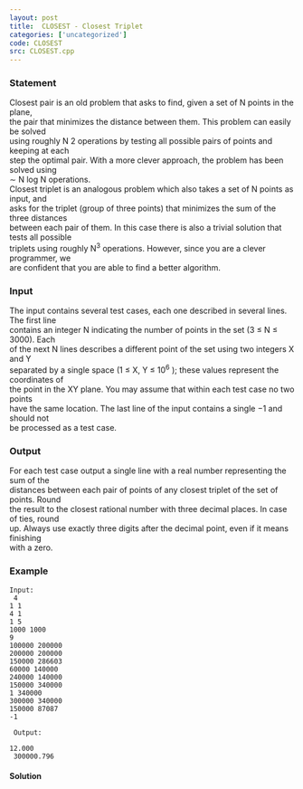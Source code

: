 ```yaml
---
layout: post
title:  CLOSEST - Closest Triplet
categories: ['uncategorized']
code: CLOSEST
src: CLOSEST.cpp
---
```


### **Statement**

Closest pair is an old problem that asks to find, given a set of N points in
the plane,  
the pair that minimizes the distance between them. This problem can easily be
solved  
using roughly N 2 operations by testing all possible pairs of points and
keeping at each  
step the optimal pair. With a more clever approach, the problem has been
solved using  
∼ N log N operations.  
Closest triplet is an analogous problem which also takes a set of N points as
input, and  
asks for the triplet (group of three points) that minimizes the sum of the
three distances  
between each pair of them. In this case there is also a trivial solution that
tests all possible  
triplets using roughly N<sup>3</sup> operations. However, since you are a
clever programmer, we  
are confident that you are able to find a better algorithm.

### Input

The input contains several test cases, each one described in several lines.
The first line  
contains an integer N indicating the number of points in the set (3 ≤ N ≤
3000). Each  
of the next N lines describes a different point of the set using two integers
X and Y  
separated by a single space (1 ≤ X, Y ≤ 10<sup>6</sup> ); these values
represent the coordinates of  
the point in the XY plane. You may assume that within each test case no two
points  
have the same location. The last line of the input contains a single −1 and
should not  
be processed as a test case.

### Output

For each test case output a single line with a real number representing the
sum of the  
distances between each pair of points of any closest triplet of the set of
points. Round  
the result to the closest rational number with three decimal places. In case
of ties, round  
up. Always use exactly three digits after the decimal point, even if it means
finishing  
with a zero.

### Example

    
    
    Input:  
     4  
    1 1  
    4 1  
    1 5  
    1000 1000  
    9  
    100000 200000  
    200000 200000  
    150000 286603  
    60000 140000  
    240000 140000  
    150000 340000  
    1 340000  
    300000 340000  
    150000 87087  
    -1  
      
     Output:
    12.000  
     300000.796



#### **Solution**



